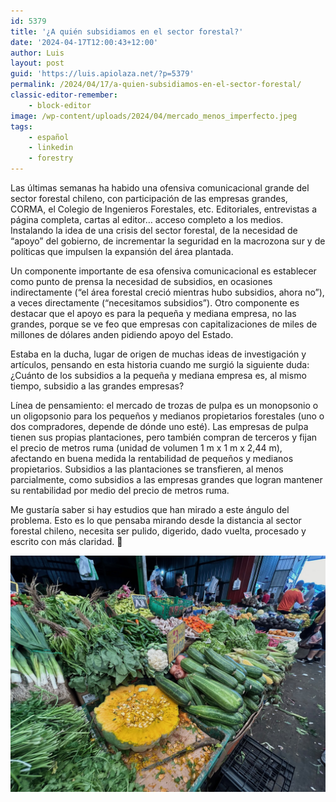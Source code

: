 ```yaml
---
id: 5379
title: '¿A quién subsidiamos en el sector forestal?'
date: '2024-04-17T12:00:43+12:00'
author: Luis
layout: post
guid: 'https://luis.apiolaza.net/?p=5379'
permalink: /2024/04/17/a-quien-subsidiamos-en-el-sector-forestal/
classic-editor-remember:
    - block-editor
image: /wp-content/uploads/2024/04/mercado_menos_imperfecto.jpeg
tags:
    - español
    - linkedin
    - forestry
---
```


Las últimas semanas ha habido una ofensiva comunicacional grande del sector forestal chileno, con participación de las empresas grandes, CORMA, el Colegio de Ingenieros Forestales, etc. Editoriales, entrevistas a página completa, cartas al editor… acceso completo a los medios. Instalando la idea de una crisis del sector forestal, de la necesidad de “apoyo” del gobierno, de incrementar la seguridad en la macrozona sur y de políticas que impulsen la expansión del área plantada.  
  
Un componente importante de esa ofensiva comunicacional es establecer como punto de prensa la necesidad de subsidios, en ocasiones indirectamente (“el área forestal creció mientras hubo subsidios, ahora no”), a veces directamente (“necesitamos subsidios”). Otro componente es destacar que el apoyo es para la pequeña y mediana empresa, no las grandes, porque se ve feo que empresas con capitalizaciones de miles de millones de dólares anden pidiendo apoyo del Estado.  
  
Estaba en la ducha, lugar de origen de muchas ideas de investigación y artículos, pensando en esta historia cuando me surgió la siguiente duda: ¿Cuánto de los subsidios a la pequeña y mediana empresa es, al mismo tiempo, subsidio a las grandes empresas?  
  
Línea de pensamiento: el mercado de trozas de pulpa es un monopsonio o un oligopsonio para los pequeños y medianos propietarios forestales (uno o dos compradores, depende de dónde uno esté). Las empresas de pulpa tienen sus propias plantaciones, pero también compran de terceros y fijan el precio de metros ruma (unidad de volumen 1 m x 1 m x 2,44 m), afectando en buena medida la rentabilidad de pequeños y medianos propietarios. Subsidios a las plantaciones se transfieren, al menos parcialmente, como subsidios a las empresas grandes que logran mantener su rentabilidad por medio del precio de metros ruma.  
  
Me gustaría saber si hay estudios que han mirado a este ángulo del problema. Esto es lo que pensaba mirando desde la distancia al sector forestal chileno, necesita ser pulido, digerido, dado vuelta, procesado y escrito con más claridad. 🙂

![Fresh fruit and vegetable stand, Concepción.](/assets/images/mercado_menos_imperfecto.jpeg)